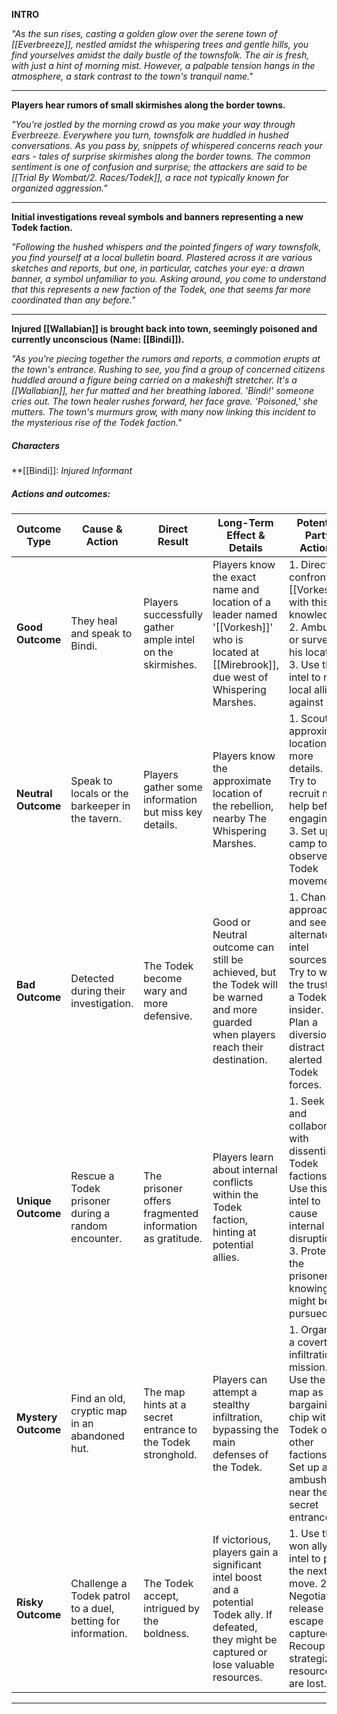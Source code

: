 **INTRO**

_"As the sun rises, casting a golden glow over the serene town of [[Everbreeze]], nestled amidst the whispering trees and gentle hills, you find yourselves amidst the daily bustle of the townsfolk. The air is fresh, with just a hint of morning mist. However, a palpable tension hangs in the atmosphere, a stark contrast to the town's tranquil name."_

---

**Players hear rumors of small skirmishes along the border towns.**

_"You're jostled by the morning crowd as you make your way through Everbreeze. Everywhere you turn, townsfolk are huddled in hushed conversations. As you pass by, snippets of whispered concerns reach your ears - tales of surprise skirmishes along the border towns. The common sentiment is one of confusion and surprise; the attackers are said to be [[Trial By Wombat/2. Races/Todek]], a race not typically known for organized aggression."_

---

**Initial investigations reveal symbols and banners representing a new Todek faction.**

_"Following the hushed whispers and the pointed fingers of wary townsfolk, you find yourself at a local bulletin board. Plastered across it are various sketches and reports, but one, in particular, catches your eye: a drawn banner, a symbol unfamiliar to you. Asking around, you come to understand that this represents a new faction of the Todek, one that seems far more coordinated than any before."_

---

**Injured [[Wallabian]] is brought back into town, seemingly poisoned and currently unconscious (Name: [[Bindi]]).**

*"As you're piecing together the rumors and reports, a commotion erupts at the town's entrance. Rushing to see, you find a group of concerned citizens huddled around a figure being carried on a makeshift stretcher. It's a [[Wallabian]], her fur matted and her breathing labored. 'Bindi!' someone cries out. The town healer rushes forward, her face grave. 'Poisoned,' she mutters. The town's murmurs grow, with many now linking this incident to the mysterious rise of the Todek faction."*

##### Characters

**[[Bindi]]: _Injured Informant_

##### **Actions and outcomes**:

|**Outcome Type**|**Cause & Action**|**Direct Result**|**Long-Term Effect & Details**|**Potential Party Actions**|
|---|---|---|---|---|
|**Good Outcome**|They heal and speak to Bindi.|Players successfully gather ample intel on the skirmishes.|Players know the exact name and location of a leader named '[[Vorkesh]]' who is located at [[Mirebrook]], due west of Whispering Marshes.|1. Directly confront [[Vorkesh]] with this knowledge. 2. Ambush or survey his location. 3. Use this intel to rally local allies against him.|
|**Neutral Outcome**|Speak to locals or the barkeeper in the tavern.|Players gather some information but miss key details.|Players know the approximate location of the rebellion, nearby The Whispering Marshes.|1. Scout the approximate location for more details. 2. Try to recruit more help before engaging. 3. Set up camp to observe Todek movement.|
|**Bad Outcome**|Detected during their investigation.|The Todek become wary and more defensive.|Good or Neutral outcome can still be achieved, but the Todek will be warned and more guarded when players reach their destination.|1. Change approach and seek alternate intel sources. 2. Try to win the trust of a Todek insider. 3. Plan a diversion to distract the alerted Todek forces.|
|**Unique Outcome**|Rescue a Todek prisoner during a random encounter.|The prisoner offers fragmented information as gratitude.|Players learn about internal conflicts within the Todek faction, hinting at potential allies.|1. Seek out and collaborate with dissenting Todek factions. 2. Use this intel to cause internal disruption. 3. Protect the prisoner, knowing he might be pursued.|
|**Mystery Outcome**|Find an old, cryptic map in an abandoned hut.|The map hints at a secret entrance to the Todek stronghold.|Players can attempt a stealthy infiltration, bypassing the main defenses of the Todek.|1. Organize a covert infiltration mission. 2. Use the map as a bargaining chip with Todek or other factions. 3. Set up an ambush near the secret entrance.|
|**Risky Outcome**|Challenge a Todek patrol to a duel, betting for information.|The Todek accept, intrigued by the boldness.|If victorious, players gain a significant intel boost and a potential Todek ally. If defeated, they might be captured or lose valuable resources.|1. Use the won ally or intel to plan the next move. 2. Negotiate release or escape if captured. 3. Recoup and strategize if resources are lost.|

-----
